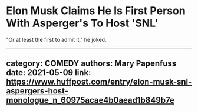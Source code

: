 # Elon Musk Claims He Is First Person With Asperger's To Host 'SNL'

"Or at least the first to admit it," he joked.

---
category: COMEDY
authors: Mary Papenfuss
date: 2021-05-09
link: https://www.huffpost.com/entry/elon-musk-snl-aspergers-host-monologue_n_60975acae4b0aead1b849b7e
---
